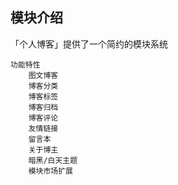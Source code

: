 ## 模块介绍

「个人博客」提供了一个简约的模块系统

```mind
功能特性
    图文博客
    博客分类
    博客标签
    博客归档
    博客评论
    友情链接
    留言本
    关于博主
    暗黑/白天主题
    模块市场扩展 
```


